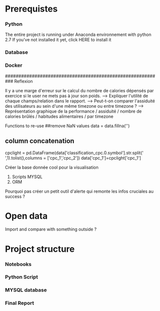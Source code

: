 # Prerequistes

### Python
The entire project is running under Anaconda environnement with python 2.7
If you've not installed it yet, click HERE to install it

### Database

### Docker




########################################################### Reflexion

Il y a une marge d'erreur sur le calcul du nombre de calories dépensés par exercice si le user ne mets pas à jour son poids.
--> Expliquer l'utilité de chaque champs/relation dans le rapport.
--> Peut-t-on comparer l'assiduité des utilisateurs au sein d'une même timezone ou entre timezone ?
--> Représentation graphique de la performance / assiduité / nombre de calories brûlés / habitudes alimentaires / par timezone

Functions to re-use
##remove NaN values
data = data.fillna('')
## column concatenation
cpclight = pd.DataFrame(data['classification_cpc.0.symbol'].str.split(' ',1).tolist(),columns = ['cpc_1','cpc_2'])
data['cpc_1']=cpclight['cpc_1']

Créer la base donnée cool pour la visualisation
1) Scripts MYSQL
2) ORM

Pourquoi pas créer un petit outil d'alerte qui remonte les infos cruciales au success ?

# Open data

Import and compare with something outside ?




















# Project structure

### Notebooks

### Python Script

### MYSQL database

### Final Report





